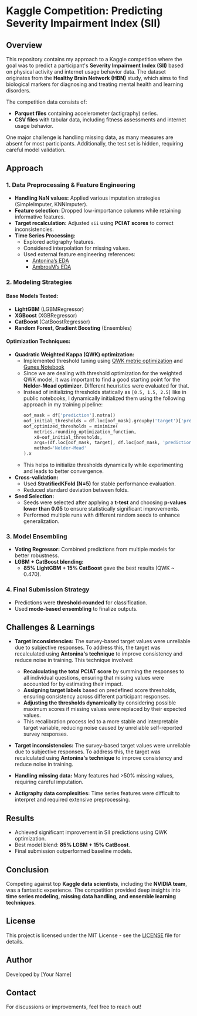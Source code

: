 # Kaggle Competition: Predicting Severity Impairment Index (SII)

## Overview

This repository contains my approach to a Kaggle competition where the goal was to predict a participant's **Severity Impairment Index (SII)** based on physical activity and internet usage behavior data. The dataset originates from the **Healthy Brain Network (HBN)** study, which aims to find biological markers for diagnosing and treating mental health and learning disorders.

The competition data consists of:
- **Parquet files** containing accelerometer (actigraphy) series.
- **CSV files** with tabular data, including fitness assessments and internet usage behavior.

One major challenge is handling missing data, as many measures are absent for most participants. Additionally, the test set is hidden, requiring careful model validation.

## Approach

### 1. Data Preprocessing & Feature Engineering

- **Handling NaN values:** Applied various imputation strategies (SimpleImputer, KNNImputer).
- **Feature selection:** Dropped low-importance columns while retaining informative features.
- **Target recalculation:** Adjusted `sii` using **PCIAT scores** to correct inconsistencies.
- **Time Series Processing:**
  - Explored actigraphy features.
  - Considered interpolation for missing values.
  - Used external feature engineering references:
    - [Antonina’s EDA](https://www.kaggle.com/code/antoninadolgorukova/cmi-piu-actigraphy-data-eda/notebook)
    - [AmbrosM’s EDA](https://www.kaggle.com/code/ambrosm/piu-eda-which-makes-sense)

### 2. Modeling Strategies

#### **Base Models Tested:**
- **LightGBM** (LGBMRegressor)
- **XGBoost** (XGBRegressor)
- **CatBoost** (CatBoostRegressor)
- **Random Forest, Gradient Boosting** (Ensembles)

#### **Optimization Techniques:**
- **Quadratic Weighted Kappa (QWK) optimization:**
  - Implemented threshold tuning using [QWK metric optimization](https://www.kaggle.com/code/carlolepelaars/efficientnetb5-with-keras-aptos-2019#Metric-(Quadratic-Weighted-Kappa)-) and [Gunes Notebook](https://www.kaggle.com/competitions/child-mind-institute-problematic-internet-use/discussion/551533)
  - Since we are dealing with threshold optimization for the weighted QWK model, it was important to find a good starting point for the **Nelder-Mead optimizer**. Different heuristics were evaluated for that.
  - Instead of initializing thresholds statically as `[0.5, 1.5, 2.5]` like in public notebooks, I dynamically initialized them using the following approach in my training pipeline:
    ```python
    oof_mask = df['prediction'].notna()
    oof_initial_thresholds = df.loc[oof_mask].groupby('target')['prediction'].mean().iloc[1:].values.tolist()
    oof_optimized_thresholds = minimize(
        metrics.rounding_optimization_function,
        x0=oof_initial_thresholds,
        args=(df.loc[oof_mask, target], df.loc[oof_mask, 'prediction']),
        method='Nelder-Mead'
    ).x
    ```
  - This helps to initialize thresholds dynamically while experimenting and leads to better convergence.
- **Cross-validation:**
  - Used **StratifiedKFold (N=5)** for stable performance evaluation.
  - Reduced standard deviation between folds.
- **Seed Selection:**
  - Seeds were selected after applying a **t-test** and choosing **p-values lower than 0.05** to ensure statistically significant improvements.
  - Performed multiple runs with different random seeds to enhance generalization.

### 3. Model Ensembling

- **Voting Regressor:** Combined predictions from multiple models for better robustness.
- **LGBM + CatBoost blending:**
  - **85% LightGBM + 15% CatBoost** gave the best results (QWK ~ 0.470).

### 4. Final Submission Strategy

- Predictions were **threshold-rounded** for classification.
- Used **mode-based ensembling** to finalize outputs.

## Challenges & Learnings

- **Target inconsistencies:** The survey-based target values were unreliable due to subjective responses. To address this, the target was recalculated using **Antonina's technique** to improve consistency and reduce noise in training. This technique involved:
  - **Recalculating the total PCIAT score** by summing the responses to all individual questions, ensuring that missing values were accounted for by estimating their impact.
  - **Assigning target labels** based on predefined score thresholds, ensuring consistency across different participant responses.
  - **Adjusting the thresholds dynamically** by considering possible maximum scores if missing values were replaced by their expected values.
  - This recalibration process led to a more stable and interpretable target variable, reducing noise caused by unreliable self-reported survey responses.

- **Target inconsistencies:** The survey-based target values were unreliable due to subjective responses. To address this, the target was recalculated using **Antonina's technique** to improve consistency and reduce noise in training.

- **Handling missing data:** Many features had >50% missing values, requiring careful imputation.
- **Actigraphy data complexities:** Time series features were difficult to interpret and required extensive preprocessing.

## Results

- Achieved significant improvement in SII predictions using QWK optimization.
- Best model blend: **85% LGBM + 15% CatBoost**.
- Final submission outperformed baseline models.

## Conclusion

Competing against top **Kaggle data scientists**, including the **NVIDIA team**, was a fantastic experience. The competition provided deep insights into **time series modeling, missing data handling, and ensemble learning techniques**.

## License

This project is licensed under the MIT License - see the [LICENSE](LICENSE) file for details.

## Author

Developed by [Your Name]

## Contact

For discussions or improvements, feel free to reach out!


